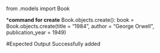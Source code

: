 from .models import Book

***command for create**
Book.objects.create():
book = Book.objects.create(title = “1984”, author = “George Orwell”, publication_year = 1949)

#Expected Output
Successfully added
